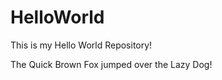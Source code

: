 HelloWorld
==========

This is my Hello World Repository!

The Quick Brown Fox jumped over the Lazy Dog!
